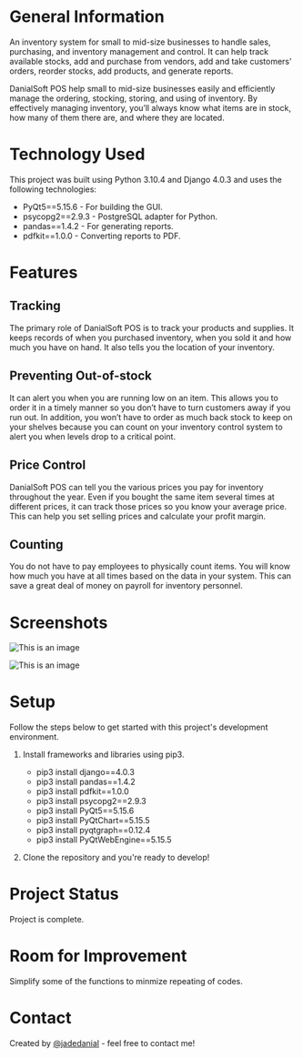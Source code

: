 # General Information
An inventory system for small to mid-size businesses to handle sales, purchasing, and inventory management and control. It can help track available stocks, add and purchase from vendors, add and take customers' orders, reorder stocks, add products, and generate reports.

DanialSoft POS help small to mid-size businesses easily and efficiently manage the ordering, stocking, storing, and using of inventory. By effectively managing inventory, you’ll always know what items are in stock, how many of them there are, and where they are located.



# Technology Used

This project was built using Python 3.10.4 and Django 4.0.3 and uses the following technologies:

- PyQt5==5.15.6 - For building the GUI.
- psycopg2==2.9.3 - PostgreSQL adapter for Python.
- pandas==1.4.2 - For generating reports.
- pdfkit==1.0.0 - Converting reports to PDF.



# Features

## Tracking

The primary role of DanialSoft POS is to track your products and supplies. It keeps records of when you purchased inventory, when you sold it and how much you have on hand. It also tells you the location of your inventory.

## Preventing Out-of-stock

It can alert you when you are running low on an item. This allows you to order it in a timely manner so you don’t have to turn customers away if you run out. In addition, you won’t have to order as much back stock to keep on your shelves because you can count on your inventory control system to alert you when levels drop to a critical point.

## Price Control

DanialSoft POS can tell you the various prices you pay for inventory throughout the year. Even if you bought the same item several times at different prices, it can track those prices so you know your average price. This can help you set selling prices and calculate your profit margin.

## Counting

You do not have to pay employees to physically count items. You will know how much you have at all times based on the data in your system. This can save a great deal of money on payroll for inventory personnel.



# Screenshots

![This is an image](http://jadedanialwebsite.herokuapp.com/static/blog/media/ui/danialsoftposui2.png)

![This is an image](http://jadedanialwebsite.herokuapp.com/static/blog/media/ui/danialsoftposui1.png)



# Setup

Follow the steps below to get started with this project's development environment.

1. Install frameworks and libraries using pip3.
   - pip3 install django==4.0.3
   - pip3 install pandas==1.4.2
   - pip3 install pdfkit==1.0.0
   - pip3 install psycopg2==2.9.3
   - pip3 install PyQt5==5.15.6
   - pip3 install PyQtChart==5.15.5
   - pip3 install pyqtgraph==0.12.4
   - pip3 install PyQtWebEngine==5.15.5

2. Clone the repository and you're ready to develop!



# Project Status

Project is complete.



# Room for Improvement

Simplify some of the functions to minmize repeating of codes.



# Contact

Created by [@jadedanial](http://jadedanial.com/) - feel free to contact me!
